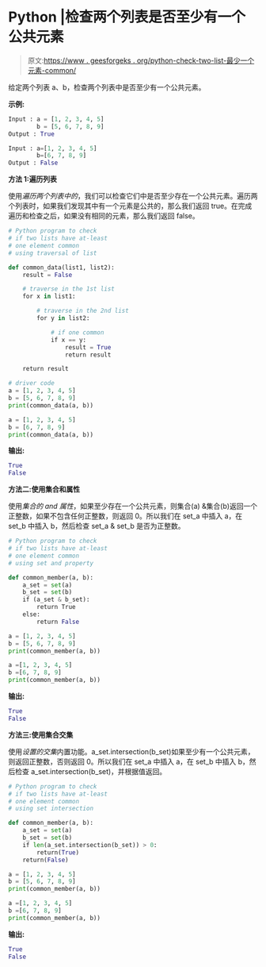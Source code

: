# Python |检查两个列表是否至少有一个公共元素

> 原文:[https://www . geesforgeks . org/python-check-two-list-最少一个元素-common/](https://www.geeksforgeeks.org/python-check-two-lists-least-one-element-common/)

给定两个列表 a、b，检查两个列表中是否至少有一个公共元素。

**示例:**

```py
Input : a = [1, 2, 3, 4, 5]
        b = [5, 6, 7, 8, 9]
Output : True

Input : a=[1, 2, 3, 4, 5]
        b=[6, 7, 8, 9]
Output : False

```

**方法 1:遍历列表**

使用*遍历两个列表中的*，我们可以检查它们中是否至少存在一个公共元素。遍历两个列表时，如果我们发现其中有一个元素是公共的，那么我们返回 true。在完成遍历和检查之后，如果没有相同的元素，那么我们返回 false。

```py
# Python program to check 
# if two lists have at-least 
# one element common
# using traversal of list

def common_data(list1, list2):
    result = False

    # traverse in the 1st list
    for x in list1:

        # traverse in the 2nd list
        for y in list2:

            # if one common
            if x == y:
                result = True
                return result 

    return result

# driver code
a = [1, 2, 3, 4, 5]
b = [5, 6, 7, 8, 9]
print(common_data(a, b))

a = [1, 2, 3, 4, 5]
b = [6, 7, 8, 9]
print(common_data(a, b))
```

**输出:**

```py
True 
False

```

**方法二:使用集合和属性**

使用*集合的 and 属性*，如果至少存在一个公共元素，则集合(a) &集合(b)返回一个正整数，如果不包含任何正整数，则返回 0。所以我们在 set_a 中插入 a，在 set_b 中插入 b，然后检查 set_a & set_b 是否为正整数。

```py
# Python program to check 
# if two lists have at-least 
# one element common
# using set and property

def common_member(a, b):
    a_set = set(a)
    b_set = set(b)
    if (a_set & b_set):
        return True 
    else:
        return False

a = [1, 2, 3, 4, 5]
b = [5, 6, 7, 8, 9]
print(common_member(a, b))

a =[1, 2, 3, 4, 5]
b =[6, 7, 8, 9]
print(common_member(a, b))
```

**输出:**

```py
True 
False

```

**方法三:使用集合交集**

使用*设置的交集*内置功能。a_set.intersection(b_set)如果至少有一个公共元素，则返回正整数，否则返回 0。所以我们在 set_a 中插入 a，在 set_b 中插入 b，然后检查 a_set.intersection(b_set)，并根据值返回。

```py
# Python program to check 
# if two lists have at-least 
# one element common
# using set intersection

def common_member(a, b):
    a_set = set(a)
    b_set = set(b)
    if len(a_set.intersection(b_set)) > 0:
        return(True) 
    return(False)   

a = [1, 2, 3, 4, 5]
b = [5, 6, 7, 8, 9]
print(common_member(a, b))

a =[1, 2, 3, 4, 5]
b =[6, 7, 8, 9]
print(common_member(a, b))
```

**输出:**

```py
True 
False

```